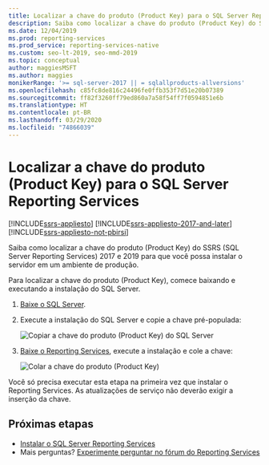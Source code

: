 ```yaml
---
title: Localizar a chave do produto (Product Key) para o SQL Server Reporting Services | Microsoft Docs
description: Saiba como localizar a chave do produto (Product Key) do SSRS (SQL Server Reporting Services) 2017 e 2019 para que você possa instalar o servidor em um ambiente de produção.
ms.date: 12/04/2019
ms.prod: reporting-services
ms.prod_service: reporting-services-native
ms.custom: seo-lt-2019, seo-mmd-2019
ms.topic: conceptual
author: maggiesMSFT
ms.author: maggies
monikerRange: '>= sql-server-2017 || = sqlallproducts-allversions'
ms.openlocfilehash: c85fc8de816c24496fe0ffb353f7d51e20b07389
ms.sourcegitcommit: ff82f3260ff79ed860a7a58f54ff7f0594851e6b
ms.translationtype: HT
ms.contentlocale: pt-BR
ms.lasthandoff: 03/29/2020
ms.locfileid: "74866039"
---
```

# <a name="find-the-product-key-for-sql-server-reporting-services"></a>Localizar a chave do produto (Product Key) para o SQL Server Reporting Services

[!INCLUDE[ssrs-appliesto](../../includes/ssrs-appliesto.md)] [!INCLUDE[ssrs-appliesto-2017-and-later](../../includes/ssrs-appliesto-2017-and-later.md)] [!INCLUDE[ssrs-appliesto-not-pbirsi](../../includes/ssrs-appliesto-not-pbirs.md)]

Saiba como localizar a chave do produto (Product Key) do SSRS (SQL Server Reporting Services) 2017 e 2019 para que você possa instalar o servidor em um ambiente de produção.

Para localizar a chave do produto (Product Key), comece baixando e executando a instalação do SQL Server.

1. [Baixe o SQL Server](../../database-engine/install-windows/install-sql-server.md).
1. Execute a instalação do SQL Server e copie a chave pré-populada:

    ![Copiar a chave do produto (Product Key) do SQL Server](media/find-reporting-services-product-key-ssrs/ssrs-ss2017-copy-product-key.png)

1. [Baixe o Reporting Services](install-reporting-services.md), execute a instalação e cole a chave:

     ![Colar a chave do produto (Product Key)](media/find-reporting-services-product-key-ssrs/ssrs-ssrs2017-paste-product-key.png)

Você só precisa executar esta etapa na primeira vez que instalar o Reporting Services. As atualizações de serviço não deverão exigir a inserção da chave.

## <a name="next-steps"></a>Próximas etapas

- [Instalar o SQL Server Reporting Services](install-reporting-services.md)
- Mais perguntas? [Experimente perguntar no fórum do Reporting Services](https://go.microsoft.com/fwlink/?LinkId=620231)
